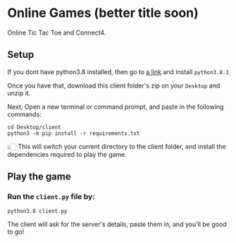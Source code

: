 # Online Games (better title soon)

Online Tic Tac Toe and Connect4.

## Setup
If you dont have python3.8 installed, then go to [a link](https://www.python.org/downloads/) and install `python3.8.1`

Once you have that, download this client folder's zip on your `Desktop` and unzip it.

Next, Open a new terminal or command prompt, and paste in the following commands:
```
cd Desktop/client
python3 -m pip install -r requirements.txt
```

👆🏻 This will switch your current directory to the client folder, and install the dependencies required to play the game.


## Play the game

### Run the `client.py` file by:
`python3.8 client.py`

The client will ask for the server's details, paste them in, and you'll be good to go!
 
